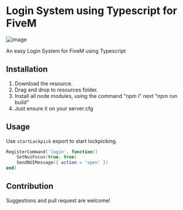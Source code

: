 # Login System using Typescript for FiveM
![image](https://i.imgur.com/Rg97iWG.png)

An easy Login System for FiveM using Typescript

## Installation

1. Download the resource.
2. Drag and drop to resources folder.
3. Install all node modules, using the command "npm i" next "npm run build"
4. Just ensure it on your server.cfg

## Usage

Use `startLockpick` export to start lockpicking.

```lua
RegisterCommand('login', function()
    SetNuiFocus(true, true)
    SendNUIMessage({ action = 'open' })
end)
```

## Contribution

Suggestions and pull request are welcome!
